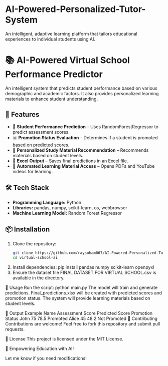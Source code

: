 # AI-Powered-Personalized-Tutor-System
An intelligent, adaptive learning platform that tailors educational experiences to individual students using AI.
# 📚 AI-Powered Virtual School Performance Predictor  

An intelligent system that predicts student performance based on various demographic and academic factors. It also provides personalized learning materials to enhance student understanding.  

## 🚀 Features  
- 🎯 **Student Performance Prediction** – Uses RandomForestRegressor to predict assessment scores.  
- 📊 **Promotion Status Evaluation** – Determines if a student is promoted based on predicted scores.  
- 📑 **Personalized Study Material Recommendation** – Recommends materials based on student levels.  
- 📂 **Excel Output** – Saves final predictions in an Excel file.  
- 🔗 **Automated Learning Material Access** – Opens PDFs and YouTube videos for learning.  

## 🛠️ Tech Stack  
- **Programming Language:** Python  
- **Libraries:** pandas, numpy, scikit-learn, os, webbrowser  
- **Machine Learning Model:** Random Forest Regressor  

## 📦 Installation  
1. Clone the repository:  
   ```bash
   git clone https://github.com/raysoham067/AI-Powered-Personalized-Tutor-System.git
   cd virtual-school-ai
2. Install dependencies:
pip install pandas numpy scikit-learn openpyxl
3. Ensure the dataset file FINAL DATASET FOR VIRTUAL SCHOOL.csv is available in the directory.

🔧 Usage
Run the script:
python main.py
The model will train and generate predictions.
Final_predictions.xlsx will be created with predicted scores and promotion status.
The system will provide learning materials based on student levels.

📄 Output Example
Name	Assessment Score	Predicted Score	Promotion Status
John	75	78.5	Promoted
Alice	45	48.2	Not Promoted
📢 Contributing
Contributions are welcome! Feel free to fork this repository and submit pull requests.

📜 License
This project is licensed under the MIT License.

📘 Empowering Education with AI!

Let me know if you need modifications!



